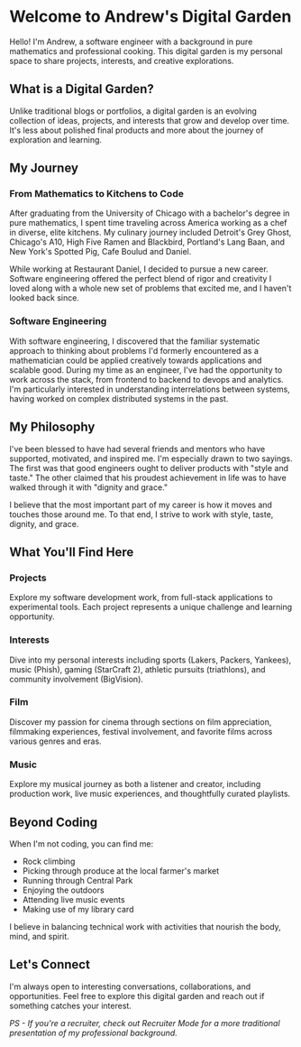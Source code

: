 # Welcome to Andrew's Digital Garden

Hello! I'm Andrew, a software engineer with a background in pure mathematics and professional cooking. This digital garden is my personal space to share projects, interests, and creative explorations.

## What is a Digital Garden?

Unlike traditional blogs or portfolios, a digital garden is an evolving collection of ideas, projects, and interests that grow and develop over time. It's less about polished final products and more about the journey of exploration and learning.

## My Journey

### From Mathematics to Kitchens to Code

After graduating from the University of Chicago with a bachelor's degree in pure mathematics, I spent time traveling across America working as a chef in diverse, elite kitchens. My culinary journey included Detroit's Grey Ghost, Chicago's A10, High Five Ramen and Blackbird, Portland's Lang Baan, and New York's Spotted Pig, Cafe Boulud and Daniel.

While working at Restaurant Daniel, I decided to pursue a new career. Software engineering offered the perfect blend of rigor and creativity I loved along with a whole new set of problems that excited me, and I haven't looked back since.

### Software Engineering

With software engineering, I discovered that the familiar systematic approach to thinking about problems I'd formerly encountered as a mathematician could be applied creatively towards applications and scalable good. During my time as an engineer, I've had the opportunity to work across the stack, from frontend to backend to devops and analytics. I'm particularly interested in understanding interrelations between systems, having worked on complex distributed systems in the past.

## My Philosophy

I've been blessed to have had several friends and mentors who have supported, motivated, and inspired me. I'm especially drawn to two sayings. The first was that good engineers ought to deliver products with "style and taste." The other claimed that his proudest achievement in life was to have walked through it with "dignity and grace." 

I believe that the most important part of my career is how it moves and touches those around me. To that end, I strive to work with style, taste, dignity, and grace.

## What You'll Find Here

### Projects
Explore my software development work, from full-stack applications to experimental tools. Each project represents a unique challenge and learning opportunity.

### Interests
Dive into my personal interests including sports (Lakers, Packers, Yankees), music (Phish), gaming (StarCraft 2), athletic pursuits (triathlons), and community involvement (BigVision).

### Film
Discover my passion for cinema through sections on film appreciation, filmmaking experiences, festival involvement, and favorite films across various genres and eras.

### Music
Explore my musical journey as both a listener and creator, including production work, live music experiences, and thoughtfully curated playlists.

## Beyond Coding

When I'm not coding, you can find me:
- Rock climbing
- Picking through produce at the local farmer's market
- Running through Central Park
- Enjoying the outdoors
- Attending live music events
- Making use of my library card

I believe in balancing technical work with activities that nourish the body, mind, and spirit.

## Let's Connect

I'm always open to interesting conversations, collaborations, and opportunities. Feel free to explore this digital garden and reach out if something catches your interest.

*PS - If you're a recruiter, check out Recruiter Mode for a more traditional presentation of my professional background.*
